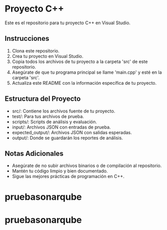 # Proyecto C++

Este es el repositorio para tu proyecto C++ en Visual Studio.

## Instrucciones

1. Clona este repositorio.
2. Crea tu proyecto en Visual Studio.
3. Copia todos los archivos de tu proyecto a la carpeta 'src' de este repositorio.
4. Asegúrate de que tu programa principal se llame 'main.cpp' y esté en la carpeta 'src'.
5. Actualiza este README con la información específica de tu proyecto.

## Estructura del Proyecto

- src/: Contiene los archivos fuente de tu proyecto.
- test/: Para tus archivos de prueba.
- scripts/: Scripts de análisis y evaluación.
- input/: Archivos JSON con entradas de prueba.
- expected_output/: Archivos JSON con salidas esperadas.
- output/: Donde se guardarán los reportes de análisis.

## Notas Adicionales

- Asegúrate de no subir archivos binarios o de compilación al repositorio.
- Mantén tu código limpio y bien documentado.
- Sigue las mejores prácticas de programación en C++.
# pruebasonarqube
# pruebasonarqube
